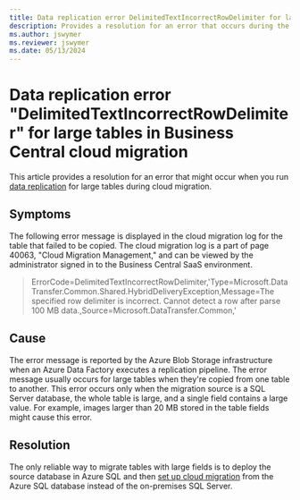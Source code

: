 ```yaml
---
title: Data replication error DelimitedTextIncorrectRowDelimiter for large tables
description: Provides a resolution for an error that occurs during the data replication process for large tables in Business Central cloud migration.
ms.author: jswymer 
ms.reviewer: jswymer 
ms.date: 05/13/2024
---
```

# Data replication error "DelimitedTextIncorrectRowDelimiter" for large tables in Business Central cloud migration

This article provides a resolution for an error that might occur when you run [data replication](/dynamics365/business-central/dev-itpro/administration/migration-data-replication?tabs=largetable) for large tables during cloud migration.

## Symptoms

The following error message is displayed in the cloud migration log for the table that failed to be copied. The cloud migration log is a part of page 40063, "Cloud Migration Management," and can be viewed by the administrator signed in to the Business Central SaaS environment.

> ErrorCode=DelimitedTextIncorrectRowDelimiter,'Type=Microsoft.DataTransfer.Common.Shared.HybridDeliveryException,Message=The specified row delimiter is incorrect. Cannot detect a row after parse 100 MB data.,Source=Microsoft.DataTransfer.Common,'

## Cause

The error message is reported by the Azure Blob Storage infrastructure when an Azure Data Factory executes a replication pipeline. The error message usually occurs for large tables when they're copied from one table to another. This error occurs only when the migration source is a SQL Server database, the whole table is large, and a single field contains a large value. For example, images larger than 20 MB stored in the table fields might cause this error.

## Resolution

The only reliable way to migrate tables with large fields is to deploy the source database in Azure SQL and then [set up cloud migration](/dynamics365/business-central/dev-itpro/administration/migration-setup-overview) from the Azure SQL database instead of the on-premises SQL Server.
